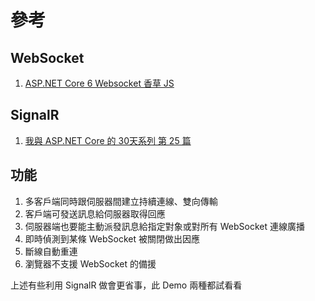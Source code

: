 # 參考

## WebSocket

1. [ASP.NET Core 6 Websocket 香草 JS](https://blog.darkthread.net/blog/aspnet-core-websocket-chatroom/)

## SignalR

1. [我與 ASP.NET Core 的 30天系列 第 25 篇](https://ithelp.ithome.com.tw/articles/10251470)

## 功能

1. 多客戶端同時跟伺服器間建立持續連線、雙向傳輸
2. 客戶端可發送訊息給伺服器取得回應
3. 伺服器端也要能主動派發訊息給指定對象或對所有 WebSocket 連線廣播
4. 即時偵測到某條 WebSocket 被關閉做出因應
5. 斷線自動重連
6. 瀏覽器不支援 WebSocket 的備援

上述有些利用 SignalR 做會更省事，此 Demo 兩種都試看看

